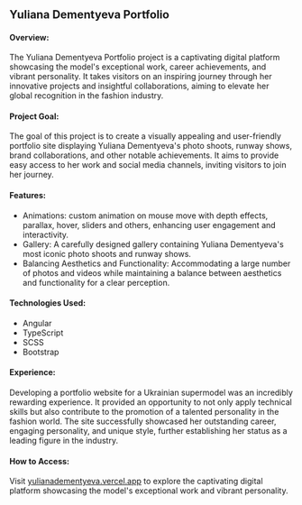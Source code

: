 ### <span style="font-size: larger;">Yuliana Dementyeva Portfolio</span>

#### Overview:
The Yuliana Dementyeva Portfolio project is a captivating digital platform showcasing the model's exceptional work, career achievements, and vibrant personality. It takes visitors on an inspiring journey through her innovative projects and insightful collaborations, aiming to elevate her global recognition in the fashion industry.

#### Project Goal:
The goal of this project is to create a visually appealing and user-friendly portfolio site displaying Yuliana Dementyeva's photo shoots, runway shows, brand collaborations, and other notable achievements. It aims to provide easy access to her work and social media channels, inviting visitors to join her journey.

#### Features:
- Animations: custom animation on mouse move with depth effects, parallax, hover, sliders and others, enhancing user engagement and interactivity.
- Gallery: A carefully designed gallery containing Yuliana Dementyeva's most iconic photo shoots and runway shows.
- Balancing Aesthetics and Functionality: Accommodating a large number of photos and videos while maintaining a balance between aesthetics and functionality for a clear perception.

#### Technologies Used:
- Angular
- TypeScript
- SCSS
- Bootstrap

#### Experience:
Developing a portfolio website for a Ukrainian supermodel was an incredibly rewarding experience. It provided an opportunity to not only apply technical skills but also contribute to the promotion of a talented personality in the fashion world. The site successfully showcased her outstanding career, engaging personality, and unique style, further establishing her status as a leading figure in the industry.

#### How to Access:
Visit [yulianadementyeva.vercel.app](https://yulianadementyeva.vercel.app) to explore the captivating digital platform showcasing the model's exceptional work and vibrant personality.
